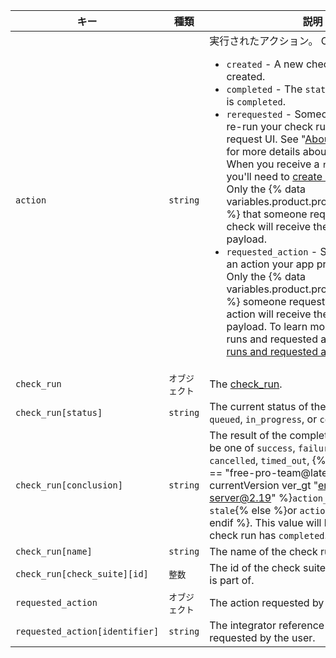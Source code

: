 | キー                             | 種類       | 説明                                                                                                                                                                                                                                                                                                                                                        |
| ------------------------------ | -------- | --------------------------------------------------------------------------------------------------------------------------------------------------------------------------------------------------------------------------------------------------------------------------------------------------------------------------------------------------------- |
| `action`                       | `string` | 実行されたアクション。 Can be one of: <ul><li> `created` - A new check run was created.</li><li> `completed` - The `status` of the check run is `completed`.</li><li> `rerequested` - Someone requested to re-run your check run from the pull request UI. See "[About status checks](/articles/about-status-checks#checks)" for more details about the GitHub UI. When you receive a `rerequested` action, you'll need to [create a new check run](/v3/checks/runs/#create-a-check-run). Only the {% data variables.product.prodname_github_app %} that someone requests to re-run the check will receive the `rerequested` payload.</li><li> `requested_action` - Someone requested an action your app provides to be taken. Only the {% data variables.product.prodname_github_app %} someone requests to perform an action will receive the `requested_action` payload. To learn more about check runs and requested actions, see "[Check runs and requested actions](/v3/checks/runs/#check-runs-and-requested-actions)."</li></ul>                                                                                                                                                                                                                                                                                                       |
| `check_run`                    | `オブジェクト` | The [check_run](/v3/checks/runs/#get-a-check-run).                                                                                                                                                                                                                                                                                                        |
| `check_run[status]`            | `string` | The current status of the check run. Can be `queued`, `in_progress`, or `completed`.                                                                                                                                                                                                                                                                      |
| `check_run[conclusion]`        | `string` | The result of the completed check run. Can be one of `success`, `failure`, `neutral`, `cancelled`, `timed_out`,  {% if currentVersion == "free-pro-team@latest" or currentVersion ver_gt "enterprise-server@2.19" %}`action_required` or `stale`{% else %}or `action_required`{% endif %}. This value will be `null` until the check run has `completed`. |
| `check_run[name]`              | `string` | The name of the check run.                                                                                                                                                                                                                                                                                                                                |
| `check_run[check_suite][id]`   | `整数`     | The id of the check suite that this check run is part of.                                                                                                                                                                                                                                                                                                 |
| `requested_action`             | `オブジェクト` | The action requested by the user.                                                                                                                                                                                                                                                                                                                         |
| `requested_action[identifier]` | `string` | The integrator reference of the action requested by the user.                                                                                                                                                                                                                                                                                             |
